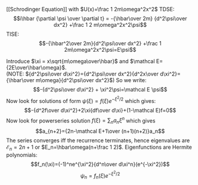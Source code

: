 [[Schrodinger Equation]] with $U(x)=\frac 1 2m\omega^2x^2$
TDSE:
$$i\hbar {\partial \psi \over \partial t} = -{\hbar\over 2m} {d^2\psi\over dx^2} +\frac 1 2 m\omega^2x^2\psi$$
TISE:
$$-{\hbar^2\over 2m}{d^2\psi\over dx^2} +\frac 1 2m\omega^2x^2\psi=E\psi$$

Introduce $\xi = x\sqrt{m\omega\over\hbar}$ and $\mathcal E={2E\over\hbar\omega}$.  
(NOTE: ${d^2\psi\over d\xi^2}={d^2\psi\over dx^2}{d^2x\over d\xi^2}={\hbar\over m\omega}{d^2\psi\over dx^2}$)
So we write:
$$-{d^2\psi\over d\xi^2} + \xi^2\psi=\mathcal E \psi$$
Now look for solutions of form $\psi(\xi)=f(\xi)e^{-\xi^2/2}$ which gives:
$$-{d^2f\over d\xi^2}+2\xi{df\over d\xi}+(1-\mathcal E)f=0$$
Now look for powerseries solution $f(\xi)=\sum_na_n\xi^n$ which gives
$$a_{n+2}={2n-\mathcal E+1\over (n+1)(n+2)}a_n$$
The series converges iff the recurrence terminates, hence eigenvalues are $\mathcal E_n=2n+1$ or $E_n=\hbar\omega(n+\frac 1 2)$. Eigenfunctions are Hermite polynomials:
$$f_n(\xi)=(-1)^ne^{\xi^2}{d^n\over d\xi^n}(e^{-\xi^2})$$
$$\psi_n=f_n(\xi)e^{-\xi^2/2}$$
